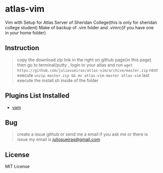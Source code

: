 # atlas-vim
Vim with Setup for Atlas Server of Sheridan College(this is only for sheridan college student)
Make of backup of .vim folder and .vimrc(if you have one in your home folder)

## Instruction
> copy the download zip link in the right on github page(in this page)
> then go to terminal/putty , login to your atlas and run
> `wget https://github.com/juliosueiras/atlas-vim/archive/master.zip`
> next execute `unzip master.zip && mv atlas-vim-master atlas-vim`
> last execute the install.sh inside of the folder

## Plugins List Installed
- [vam](https://github.com/MarcWeber/vim-addon-manager)

## Bug
> create a issue github or send me a email if you ask me or there is issue
> my email is juliosueiras@gmail.com

## License
MIT License
